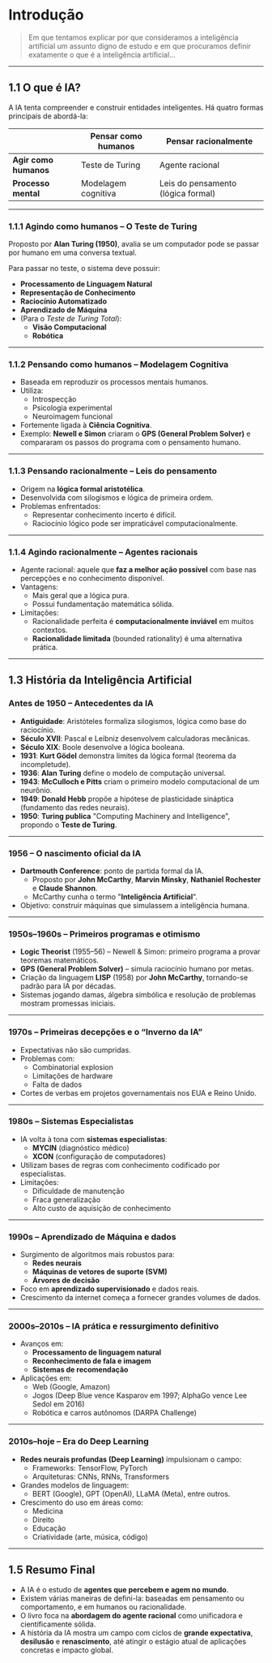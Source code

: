 # Introdução

> Em que tentamos explicar por que consideramos a inteligência artificial um assunto digno de estudo e em que procuramos definir exatamente o que é a inteligência artificial…

---
## 1.1 O que é IA?

A IA tenta compreender e construir entidades inteligentes. Há quatro formas principais de abordá-la:

|                         | **Pensar como humanos**                     | **Pensar racionalmente**                     |
|-------------------------|---------------------------------------------|----------------------------------------------|
| **Agir como humanos**   | Teste de Turing                             | Agente racional                              |
| **Processo mental**     | Modelagem cognitiva                         | Leis do pensamento (lógica formal)           |

---
### 1.1.1 Agindo como humanos – O Teste de Turing

Proposto por **Alan Turing (1950)**, avalia se um computador pode se passar por humano em uma conversa textual.

Para passar no teste, o sistema deve possuir:

- **Processamento de Linguagem Natural**
- **Representação de Conhecimento**
- **Raciocínio Automatizado**
- **Aprendizado de Máquina**
- (Para o *Teste de Turing Total*):
  - **Visão Computacional**
  - **Robótica**

---
### 1.1.2 Pensando como humanos – Modelagem Cognitiva

- Baseada em reproduzir os processos mentais humanos.
- Utiliza:
  - Introspecção
  - Psicologia experimental
  - Neuroimagem funcional
- Fortemente ligada à **Ciência Cognitiva**.
- Exemplo: **Newell e Simon** criaram o **GPS (General Problem Solver)** e compararam os passos do programa com o pensamento humano.

---
### 1.1.3 Pensando racionalmente – Leis do pensamento

- Origem na **lógica formal aristotélica**.
- Desenvolvida com silogismos e lógica de primeira ordem.
- Problemas enfrentados:
  - Representar conhecimento incerto é difícil.
  - Raciocínio lógico pode ser impraticável computacionalmente.

---
### 1.1.4 Agindo racionalmente – Agentes racionais

- Agente racional: aquele que **faz a melhor ação possível** com base nas percepções e no conhecimento disponível.
- Vantagens:
  - Mais geral que a lógica pura.
  - Possui fundamentação matemática sólida.
- Limitações:
  - Racionalidade perfeita é **computacionalmente inviável** em muitos contextos.
  - **Racionalidade limitada** (bounded rationality) é uma alternativa prática.

---
## 1.3 História da Inteligência Artificial

### **Antes de 1950 – Antecedentes da IA**

- **Antiguidade**: Aristóteles formaliza silogismos, lógica como base do raciocínio.
- **Século XVII**: Pascal e Leibniz desenvolvem calculadoras mecânicas.
- **Século XIX**: Boole desenvolve a lógica booleana.
- **1931**: **Kurt Gödel** demonstra limites da lógica formal (teorema da incompletude).
- **1936**: **Alan Turing** define o modelo de computação universal.
- **1943**: **McCulloch e Pitts** criam o primeiro modelo computacional de um neurônio.
- **1949**: **Donald Hebb** propõe a hipótese de plasticidade sináptica (fundamento das redes neurais).
- **1950**: **Turing publica** "Computing Machinery and Intelligence", propondo o **Teste de Turing**.

---
### **1956 – O nascimento oficial da IA**

- **Dartmouth Conference**: ponto de partida formal da IA.
  - Proposto por **John McCarthy**, **Marvin Minsky**, **Nathaniel Rochester** e **Claude Shannon**.
  - McCarthy cunha o termo "**Inteligência Artificial**".
- Objetivo: construir máquinas que simulassem a inteligência humana.

---
### **1950s–1960s – Primeiros programas e otimismo**

- **Logic Theorist** (1955–56) – Newell & Simon: primeiro programa a provar teoremas matemáticos.
- **GPS (General Problem Solver)** – simula raciocínio humano por metas.
- Criação da linguagem **LISP** (1958) por **John McCarthy**, tornando-se padrão para IA por décadas.
- Sistemas jogando damas, álgebra simbólica e resolução de problemas mostram promessas iniciais.

---
### **1970s – Primeiras decepções e o “Inverno da IA”**

- Expectativas não são cumpridas.
- Problemas com:
  - Combinatorial explosion
  - Limitações de hardware
  - Falta de dados
- Cortes de verbas em projetos governamentais nos EUA e Reino Unido.

---
### **1980s – Sistemas Especialistas**

- IA volta à tona com **sistemas especialistas**:
  - **MYCIN** (diagnóstico médico)
  - **XCON** (configuração de computadores)
- Utilizam bases de regras com conhecimento codificado por especialistas.
- Limitações:
  - Dificuldade de manutenção
  - Fraca generalização
  - Alto custo de aquisição de conhecimento

---
### **1990s – Aprendizado de Máquina e dados**

- Surgimento de algoritmos mais robustos para:
  - **Redes neurais**
  - **Máquinas de vetores de suporte (SVM)**
  - **Árvores de decisão**
- Foco em **aprendizado supervisionado** e dados reais.
- Crescimento da internet começa a fornecer grandes volumes de dados.

---
### **2000s–2010s – IA prática e ressurgimento definitivo**

- Avanços em:
  - **Processamento de linguagem natural**
  - **Reconhecimento de fala e imagem**
  - **Sistemas de recomendação**
- Aplicações em:
  - Web (Google, Amazon)
  - Jogos (Deep Blue vence Kasparov em 1997; AlphaGo vence Lee Sedol em 2016)
  - Robótica e carros autônomos (DARPA Challenge)

---
### **2010s–hoje – Era do Deep Learning**

- **Redes neurais profundas (Deep Learning)** impulsionam o campo:
  - Frameworks: TensorFlow, PyTorch
  - Arquiteturas: CNNs, RNNs, Transformers
- Grandes modelos de linguagem:
  - BERT (Google), GPT (OpenAI), LLaMA (Meta), entre outros.
- Crescimento do uso em áreas como:
  - Medicina
  - Direito
  - Educação
  - Criatividade (arte, música, código)

---
## 1.5 Resumo Final

- A IA é o estudo de **agentes que percebem e agem no mundo**.
- Existem várias maneiras de defini-la: baseadas em pensamento ou comportamento, e em humanos ou racionalidade.
- O livro foca na **abordagem do agente racional** como unificadora e cientificamente sólida.
- A história da IA mostra um campo com ciclos de **grande expectativa**, **desilusão** e **renascimento**, até atingir o estágio atual de aplicações concretas e impacto global.
